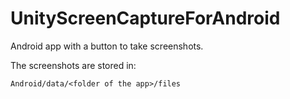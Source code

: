 # UnityScreenCaptureForAndroid

Android app with a button to take screenshots.

The screenshots are stored in:

```
Android/data/<folder of the app>/files
```

